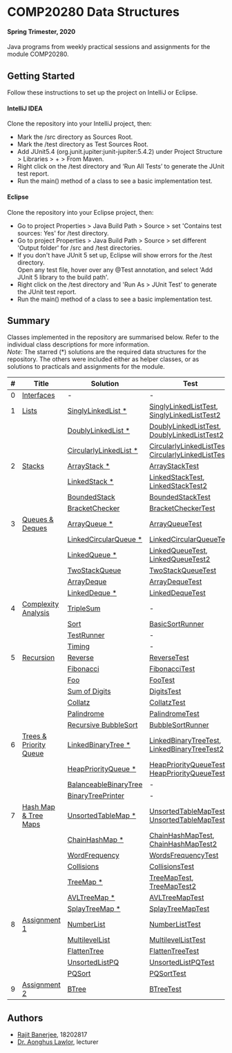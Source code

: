# COMP20280 Data Structures 
#### Spring Trimester, 2020
Java programs from weekly practical sessions and assignments for the module COMP20280.   

## Getting Started
Follow these instructions to set up the project on IntelliJ or Eclipse.

#### IntelliJ IDEA
Clone the repository into your IntelliJ project, then:
* Mark the /src directory as Sources Root.
* Mark the /test directory as Test Sources Root.
* Add JUnit5.4 (org.junit.jupiter:junit-jupiter:5.4.2) under Project Structure > Libraries > + > From Maven.
* Right click on the /test directory and ‘Run All Tests’ to generate the JUnit test report.
* Run the main() method of a class to see a basic implementation test.

#### Eclipse
Clone the repository into your Eclipse project, then:
* Go to project Properties > Java Build Path > Source > set 'Contains test sources: Yes' for /test directory.
* Go to project Properties > Java Build Path > Source > set different 'Output folder' for /src and /test directories.
* If you don't have JUnit 5 set up, Eclipse will show errors for the /test directory.   
Open any test file, hover over any @Test annotation, and select 'Add JUnit 5 library to the build path'.
* Right click on the /test directory and 'Run As > JUnit Test' to generate the JUnit test report.
* Run the main() method of a class to see a basic implementation test.

## Summary
Classes implemented in the repository are summarised below. Refer to the individual class descriptions for more
 information.  
*Note:* The starred (*) solutions are the required data structures for the repository. The others were included
 either as helper classes, or as solutions to practicals and assignments for the module.

| # | Title | Solution | Test |  
|---| ----- | -------- | ---------- |
| 0 | [Interfaces](src/interfaces) |-|-
| 1 | [Lists](./src/lists) | [SinglyLinkedList *](./src/lists/SinglyLinkedList.java)  | [SinglyLinkedListTest](./test/lists/SinglyLinkedListTest.java), [SinglyLinkedListTest2](./test/lists/SinglyLinkedListTest2.java) 
| | | [DoublyLinkedList *](./src/lists/DoublyLinkedList.java) | [DoublyLinkedListTest](./test/lists/DoublyLinkedListTest.java), [DoublyLinkedListTest2](./test/lists/DoublyLinkedListTest2.java) 
| | | [CircularlyLinkedList *](./src/lists/CircularlyLinkedList.java) | [CircularlyLinkedListTest](./test/lists/CircularlyLinkedListTest.java), [CircularlyLinkedListTest2](./test/lists/CircularlyLinkedListTest2.java) 
| 2 | [Stacks](./src/stacks) | [ArrayStack *](./src/stacks/ArrayStack.java) | [ArrayStackTest](./test/stacks/ArrayStackTest.java)
| | | [LinkedStack *](./src/stacks/LinkedStack.java) | [LinkedStackTest](./test/stacks/LinkedStackTest.java), [LinkedStackTest2](./test/stacks/LinkedStackTest2.java)
| | | [BoundedStack](./src/stacks/BoundedStack.java) | [BoundedStackTest](./test/stacks/BoundedStackTest.java)
| | | [BracketChecker](./src/stacks/BracketChecker.java) | [BracketCheckerTest](./test/stacks/BracketCheckerTest.java)
| 3 | [Queues & Deques](./src/queues) | [ArrayQueue *](./src/queues/ArrayQueue.java) | [ArrayQueueTest](./test/queues/ArrayQueueTest.java)
| | | [LinkedCircularQueue *](./src/queues/LinkedCircularQueue.java) | [LinkedCircularQueueTest](./test/queues/LinkedCircularQueueTest.java)
| | | [LinkedQueue *](./src/queues/LinkedQueue.java) | [LinkedQueueTest](./test/queues/LinkedQueueTest.java), [LinkedQueueTest2](./test/queues/LinkedQueueTest2.java)
| | | [TwoStackQueue](./src/queues/TwoStackQueue.java) | [TwoStackQueueTest](./test/queues/TwoStackQueueTest.java)
| | | [ArrayDeque](./src/queues/ArrayDeque.java) | [ArrayDequeTest](./test/queues/ArrayDequeTest.java)
| | | [LinkedDeque *](./src/queues/LinkedDeque.java) | [LinkedDequeTest](./test/queues/LinkedDequeTest.java)
| 4 | [Complexity Analysis](./src/analysis) |  [TripleSum](./src/analysis/TripleSum.java) | -
| | | [Sort](./src/analysis/Sort.java) | [BasicSortRunner](./src/analysis/BasicSortRunner.java)
| | | [TestRunner](./src/analysis/TestRunner.java) |-|-
| | | [Timing](./src/analysis/Timing.java) |-|-
| 5 | [Recursion](./src/recursion) | [Reverse](./src/recursion/Reverse.java) | [ReverseTest](./test/recursion/ReverseTest.java)
| | | [Fibonacci](./src/recursion/Fibonacci.java) | [FibonacciTest](./test/recursion/FibonacciTest.java)
| | | [Foo](./src/recursion/Foo.java) | [FooTest](./test/recursion/FooTest.java)
| | | [Sum of Digits](./src/recursion/Digits.java) | [DigitsTest](./test/recursion/DigitsTest.java)
| | | [Collatz](./src/recursion/Collatz.java) | [CollatzTest](./test/recursion/CollatzTest.java)
| | | [Palindrome](./src/recursion/Palindrome.java) | [PalindromeTest](./test/recursion/PalindromeTest.java)
| | | [Recursive BubbleSort](./src/analysis/Sort.java) | [BubbleSortRunner](./src/analysis/BubbleSortRunner.java)
| 6 | [Trees & Priority Queue](./src/trees) | [LinkedBinaryTree *](./src/trees/LinkedBinaryTree.java) | [LinkedBinaryTreeTest](./test/trees/LinkedBinaryTreeTest.java), [LinkedBinaryTreeTest2](./test/trees/LinkedBinaryTreeTest2.java)
| | | [HeapPriorityQueue *](./src/trees/HeapPriorityQueue.java) | [HeapPriorityQueueTest](./test/trees/HeapPriorityQueueTest.java), [HeapPriorityQueueTest2](./test/trees/HeapPriorityQueueTest2.java)
| | | [BalanceableBinaryTree](./src/trees/BalanceableBinaryTree.java) | - |
| | | [BinaryTreePrinter](./src/trees/BinaryTreePrinter.java) | - |
| 7 | [Hash Map & Tree Maps](./src/maps) | [UnsortedTableMap *](./src/maps/UnsortedTableMap.java) | [UnsortedTableMapTest](./test/maps/UnsortedTableMapTest.java), [UnsortedTableMapTest2](./test/maps/UnsortedTableMapTest2.java)
| | | [ChainHashMap *](./src/maps/ChainHashMap.java) | [ChainHashMapTest](./test/maps/ChainHashMapTest.java), [ChainHashMapTest2](./test/maps/ChainHashMapTest2.java)
| | | [WordFrequency](./src/maps/WordFrequency.java) | [WordsFrequencyTest](./test/maps/WordFrequencyTest.java)
| | | [Collisions](./src/maps/Collisions.java) | [CollisionsTest](./test/maps/CollisionsTest.java)
| | | [TreeMap *](./src/maps/TreeMap.java) | [TreeMapTest](./test/maps/TreeMapTest.java), [TreeMapTest2](./test/maps/TreeMapTest2.java)
| | | [AVLTreeMap *](./src/maps/AVLTreeMap.java) | [AVLTreeMapTest](./test/maps/AVLTreeMapTest.java)
| | | [SplayTreeMap *](./src/maps/SplayTreeMap.java) | [SplayTreeMapTest](./test/maps/SplayTreeMapTest.java)
| 8 | [Assignment 1](./src/assignment1) | [NumberList](./src/assignment1/NumberList.java) | [NumberListTest](./test/assignment1/NumberListTest.java)
| | | [MultilevelList](./src/assignment1/MultilevelList.java) | [MultilevelListTest](./test/assignment1/MultilevelListTest.java)
| | | [FlattenTree](./src/assignment1/FlattenTree.java) | [FlattenTreeTest](./test/assignment1/FlattenTreeTest.java)
| | | [UnsortedListPQ](./src/assignment1/UnsortedListPQ.java) | [UnsortedListPQTest](./test/assignment1/UnsortedListPQTest.java)
| | | [PQSort](./src/assignment1/PQSort.java) | [PQSortTest](./test/assignment1/PQSortTest.java)
| 9 | [Assignment 2](./src/assignment2) | [BTree](./src/assignment2/BTree.java) | [BTreeTest](./test/assignment2/BTreeTest.java)
## Authors
* [Rajit Banerjee](https://github.com/rajitbanerjee), 18202817
* [Dr. Aonghus Lawlor](https://github.com/aonghus), lecturer